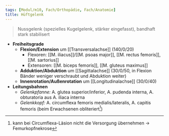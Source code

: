 ```yaml
---
tags: [Modul/m10, Fach/Orthopädie, Fach/Anatomie]
title: Hüftgelenk
---
```

> Nussgelenk (spezielles Kugelgelenk, stärker eingefasst), bandhaft stark stabilisert
- **Freiheitsgrade**
	- **Flexion/Extension** um [[Transversalachse]] (140/0/20)
		- Flexoren: [[M. iliacus]]/[[M. psoas major]], [[M. rectus femoris]], [[M. sartorius]]
		- Extensoren: [[M. biceps femoris]], [[M. gluteus maximus]]
	- **Adduktion/Abduktion** um [[Sagittalachse]] (30/0/50, in Flexion Bänder weniger verschraubt und Abduktion weiter)
	- **Innenrotation/Außenrotation** um [[Longitudinalachse]] (30/0/40)
- **Leitungsbahnen**
	- *Gelenkpfanne:* A. glutea superior/inferior, A. pudenda interna, A. obturatoria aus A. iliaca interna
	- *Gelenkkopf:* A. circumflexa femoris medialis/lateralis, A. capitis femoris (beim Erwachsenen obliteriert[^1])

[^1]: kann bei Circumflexa-Läsion nicht die Versorgung übernehmen → Femurkopfnekrose